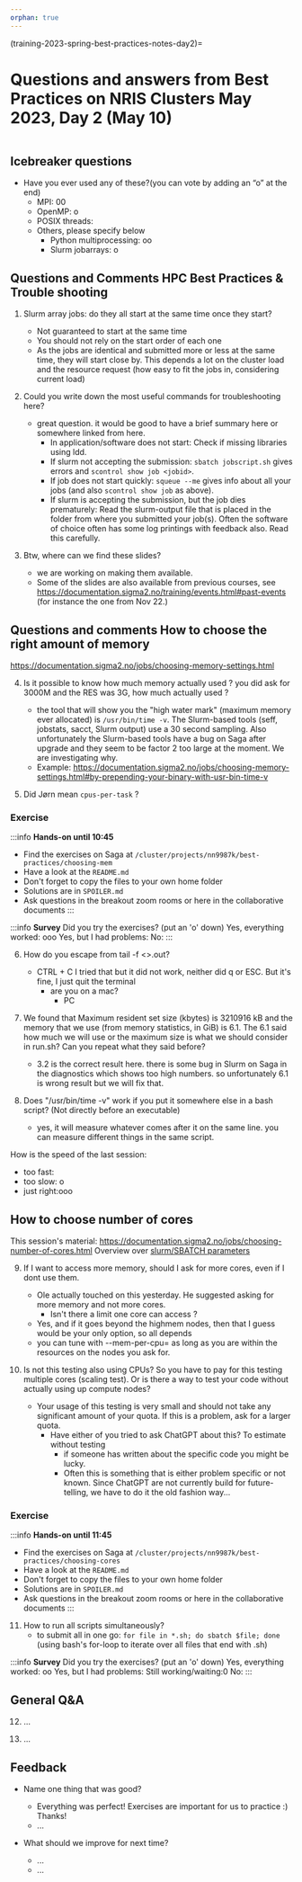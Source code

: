 ```yaml
---
orphan: true
---
```


(training-2023-spring-best-practices-notes-day2)=

# Questions and answers from Best Practices on NRIS Clusters May 2023, Day 2 (May 10)

```{contents} Table of Contents
```

## Icebreaker questions


- Have you ever used any of these?(you can vote by adding an “o” at the end)
    - MPI: 00
    - OpenMP: o
    - POSIX threads:
    - Others, please specify below
        - Python multiprocessing: oo
        - Slurm jobarrays: o

## Questions and Comments HPC Best Practices & Trouble shooting

1. Slurm array jobs: do they all start at the same time once they start?
    * Not guaranteed to start at the same time
    * You should not rely on the start order of each one
    * As the jobs are identical and submitted more or less at the same time, they will start close by. This depends a lot on the cluster load and the resource request (how easy to fit the jobs in, considering current load)

2. Could you write down the most useful commands for troubleshooting here? 
   - great question. it would be good to have a brief summary here or somewhere linked from here.
       - In application/software does not start: Check if missing libraries using ldd.
       - If slurm not accepting the submission: `sbatch jobscript.sh` gives errors and `scontrol show job <jobid>`. 
       - If job does not start quickly: `squeue --me` gives info about all your jobs (and also `scontrol show job` as above).
       - If slurm is accepting the submission, but the job dies prematurely: Read the slurm-output file that is placed in the folder from where you submitted your job(s). Often the software of choice often has some log printings with feedback also. Read this carefully. 

3. Btw, where can we find these slides?
   - we are working on making them available.
   - Some of the slides are also available from previous courses, see https://documentation.sigma2.no/training/events.html#past-events (for instance the one from Nov 22.)



## Questions and comments How to choose the right amount of memory 
https://documentation.sigma2.no/jobs/choosing-memory-settings.html


4. Is it possible to know how much memory actually used ? you did ask for 3000M and the RES was 3G, how much actually used ?
   - the tool that will show you the "high water mark" (maximum memory ever allocated) is `/usr/bin/time -v`. The Slurm-based tools (seff, jobstats, sacct, Slurm output) use a 30 second sampling. Also unfortunately the Slurm-based tools have a bug on Saga after upgrade and they seem to be factor 2 too large at the moment. We are investigating why.
   - Example: https://documentation.sigma2.no/jobs/choosing-memory-settings.html#by-prepending-your-binary-with-usr-bin-time-v

5. Did Jørn mean `cpus-per-task` ?

### Exercise
:::info
__Hands-on until 10:45__
- Find the exercises on Saga at `/cluster/projects/nn9987k/best-practices/choosing-mem`
- Have a look at the `README.md`
- Don't forget to copy the files to your own home folder
- Solutions are in `SPOILER.md`
- Ask questions in the breakout zoom rooms or here in the collaborative documents
:::

:::info
__Survey__
Did you try the exercises? (put an 'o' down)
Yes, everything worked: ooo
Yes, but I had problems:
No:
:::

6. How do you escape from tail -f <>.out? 
    - CTRL + C
    I tried that but it did not work, neither did q or ESC. But it's fine, I just quit the terminal
        - are you on a mac?
            - PC

7. We found that Maximum resident set size (kbytes) is 3210916 kB and the memory that we use (from memory statistics, in GiB) is 6.1. The 6.1 said how much we will use or the maximum size is what we should consider in run.sh? Can you repeat what they said before?
     - 3.2 is the correct result here. there is some bug in Slurm on Saga in the diagnostics which shows too high numbers. so unfortunately 6.1 is wrong result but we will fix that.

8. Does "/usr/bin/time -v" work if you put it somewhere else in a bash script? (Not directly before an executable)
     - yes, it will measure whatever comes after it on the same line. you can measure different things in the same script.


How is the speed of the last session:
- too fast:
- too slow: o
- just right:ooo


## How to choose number of cores

This session's material: https://documentation.sigma2.no/jobs/choosing-number-of-cores.html
Overview over [slurm/SBATCH parameters](https://documentation.sigma2.no/jobs/job_scripts/slurm_parameter.html)

9. If I want to access more memory, should I ask for more cores, even if I dont use them.
    - Ole actually touched on this yesterday. He suggested asking for more memory and not more cores. 
        - Isn't there a limit one core can access ?
    - Yes, and if it goes beyond the highmem nodes, then that I guess would be your only option, so all depends
    - you can tune with --mem-per-cpu= as long as you are within the resources on the nodes you ask for.

10. Is not this testing also using CPUs? So you have to pay for this testing multiple cores (scaling test). Or is there a way to test your code without actually using up compute nodes?
    - Your usage of this testing is very small and should not take any significant amount of your quota. If this is a problem, ask for a larger quota. 
        - Have either of you tried to ask ChatGPT about this? To estimate without testing
            - if someone has written about the specific code you might be lucky.
            - Often this is something that is either problem specific or not known. Since ChatGPT are not currently build for future-telling, we have to do it the old fashion way...



### Exercise
:::info
__Hands-on until 11:45__
- Find the exercises on Saga at `/cluster/projects/nn9987k/best-practices/choosing-cores`
- Have a look at the `README.md`
- Don't forget to copy the files to your own home folder
- Solutions are in `SPOILER.md`
- Ask questions in the breakout zoom rooms or here in the collaborative documents
:::

11. How to run all scripts simultaneously? 
    - to submit all in one go: `for file in *.sh; do sbatch $file; done` (using bash's for-loop to iterate over all files that end with .sh)

:::info
__Survey__
Did you try the exercises? (put an 'o' down)
Yes, everything worked: oo
Yes, but I had problems:
Still working/waiting:0
No:
:::

## General Q&A
12. ...

13. ...

## Feedback

- Name one thing that was good?
    - Everything was perfect! Exercises are important for us to practice :) Thanks!
    - ...

- What should we improve for next time?
    - ...
    - ...